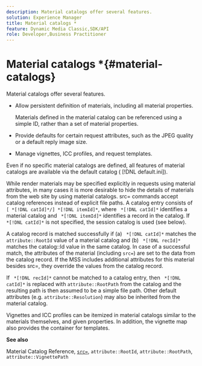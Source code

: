 ```yaml
---
description: Material catalogs offer several features.
solution: Experience Manager
title: Material catalogs *
feature: Dynamic Media Classic,SDK/API
role: Developer,Business Practitioner
---
```


# Material catalogs *{#material-catalogs}

Material catalogs offer several features.

* Allow persistent definition of materials, including all material properties.

  Materials defined in the material catalog can be referenced using a simple ID, rather than a set of material properties. 
* Provide defaults for certain request attributes, such as the JPEG quality or a default reply image size. 
* Manage vignettes, ICC profiles, and request templates.

Even if no specific material catalogs are defined, all features of material catalogs are available via the default catalog ( [!DNL default.ini]).

While render materials may be specified explicitly in requests using material attributes, in many cases it is more desirable to hide the details of materials from the web site by using material catalogs. src= commands accept catalog references instead of explicit file paths. A catalog entry consists of ` [ *[!DNL catId]*/] *[!DNL itemId]*`, where ` *[!DNL catId]*` identifies a material catalog and ` *[!DNL itemId]*` identifies a record in the catalog. If ` *[!DNL catId]*` is not specified, the session catalog is used (see below).

A catalog record is matched successfully if (a) ` *[!DNL catId]*` matches the `attribute::RootId` value of a material catalog and (b) ` *[!DNL recId]*` matches the catalog::Id value in the same catalog. In case of a successful match, the attributes of the material (including `src=`) are set to the data from the catalog record. If the MSS includes additional attributes for this material besides src=, they override the values from the catalog record.

If ` *[!DNL recId]*` cannot be matched to a catalog entry, then ` *[!DNL catId]*` is replaced with `attribute::RootPath` from the catalog and the resulting path is then assumed to be a simple file path. Other default attributes (e.g. `attribute::Resolution`) may also be inherited from the material catalog.

Vignettes and ICC profiles can be itemized in material catalogs similar to the materials themselves, and given properties. In addition, the vignette map also provides the container for templates.

**See also**

Material Catalog Reference, [ `src=`](../../../../../../ir-api/http-protocol/image-rendering-api-ref/c-ir-http-protocol-ref/c-ir-http-protocol-command-reference/r-ir-src.md#reference-62c98abad22149d68d405ed6aaff8272), `attribute::RootId`, `attribute::RootPath`, `attribute::VignettePath` 
